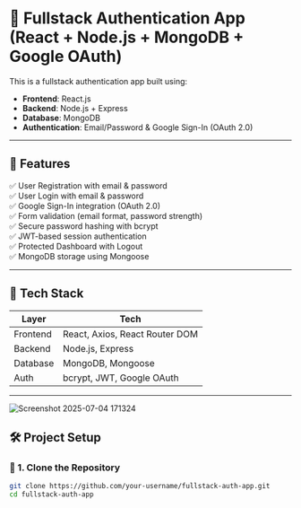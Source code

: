 # 🔐 Fullstack Authentication App (React + Node.js + MongoDB + Google OAuth)

This is a fullstack authentication app built using:
- **Frontend**: React.js
- **Backend**: Node.js + Express
- **Database**: MongoDB
- **Authentication**: Email/Password & Google Sign-In (OAuth 2.0)

---

## 🚀 Features

✅ User Registration with email & password  
✅ User Login with email & password  
✅ Google Sign-In integration (OAuth 2.0)  
✅ Form validation (email format, password strength)  
✅ Secure password hashing with bcrypt  
✅ JWT-based session authentication  
✅ Protected Dashboard with Logout  
✅ MongoDB storage using Mongoose

---

## 🧱 Tech Stack

| Layer      | Tech                          |
|------------|-------------------------------|
| Frontend   | React, Axios, React Router DOM |
| Backend    | Node.js, Express              |
| Database   | MongoDB, Mongoose             |
| Auth       | bcrypt, JWT, Google OAuth     |

---
![Screenshot 2025-07-04 171324](https://github.com/user-attachments/assets/bfd3bed7-9db7-4262-91c7-4db1fc36f3ee)



## 🛠️ Project Setup

### 📁 1. Clone the Repository

```bash
git clone https://github.com/your-username/fullstack-auth-app.git
cd fullstack-auth-app
